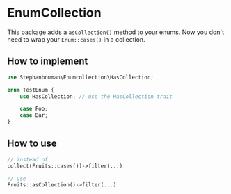 # EnumCollection

This package adds a `asCollection()` method to your enums. Now you don't need to wrap your `Enum::cases()` in a collection. 
## How to implement
```php
use Stephanbouman\Enumcollection\HasCollection;

enum TestEnum {
    use HasCollection; // use the HasCollection trait

    case Foo;
    case Bar;
}
```

## How to use
```php
// instead of
collect(Fruits::cases())->filter(...)

// use 
Fruits::asCollection()->filter(...)
```